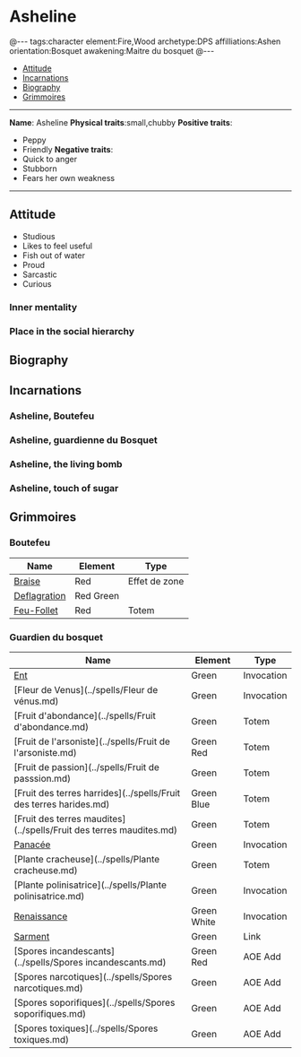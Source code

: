 # Asheline



@---
tags:character
element:Fire,Wood
archetype:DPS
affilliations:Ashen
orientation:Bosquet
awakening:Maitre du bosquet
@---

- [Attitude](##Attitude)
- [Incarnations](##Incarnations)
- [Biography](##Biography)
- [Grimmoires](##Grimmoires)

________
**Name**: Asheline
**Physical traits**:small,chubby
**Positive traits**:
 * Peppy 
 * Friendly
**Negative traits**:
 * Quick to anger
 * Stubborn
 * Fears her own weakness
________

## Attitude
 * Studious
 * Likes to feel useful
 * Fish out of water
 * Proud 
 * Sarcastic
 * Curious

### Inner mentality
### Place in the social hierarchy

## Biography

## Incarnations

### Asheline, Boutefeu
### Asheline, guardienne du Bosquet
### Asheline, the living bomb
### Asheline, touch of sugar

## Grimmoires

### Boutefeu

| Name                                      | Element   | Type          |
|-------------------------------------------|-----------|---------------|
| [Braise](../spells/Braise.md)             | Red       | Effet de zone |
| [Deflagration](../spells/Deflagration.md) | Red Green |               |
| [Feu-Follet](../spells/Feu-follet.md)     | Red       | Totem         |

### Guardien du bosquet

| Name                                                                | Element     | Type       |
|---------------------------------------------------------------------|-------------|------------|
| [Ent](../spells/Ent.md)                                             | Green       | Invocation |
| [Fleur de Venus](../spells/Fleur de vénus.md)                       | Green       | Invocation |
| [Fruit d'abondance](../spells/Fruit d'abondance.md)                 | Green       | Totem      |
| [Fruit de l'arsoniste](../spells/Fruit de l'arsoniste.md)           | Green Red   | Totem      |
| [Fruit de passion](../spells/Fruit de passsion.md)                  | Green       | Totem      |
| [Fruit des terres harrides](../spells/Fruit des terres harides.md)  | Green Blue  | Totem      |
| [Fruit des terres maudites](../spells/Fruit des terres maudites.md) | Green       | Totem      |
| [Panacée](../spells/Panacée.md)                                     | Green       | Invocation |
| [Plante cracheuse](../spells/Plante cracheuse.md)                   | Green       | Totem      |
| [Plante polinisatrice](../spells/Plante polinisatrice.md)           | Green       | Invocation |
| [Renaissance](../spells/Renaissance.md)                             | Green White | Invocation |
| [Sarment](../spells/Sarment.md)                                     | Green       | Link       |
| [Spores incandescants](../spells/Spores incandescants.md)           | Green Red   | AOE Add    |
| [Spores narcotiques](../spells/Spores narcotiques.md)               | Green       | AOE Add    |
| [Spores soporifiques](../spells/Spores soporifiques.md)             | Green       | AOE Add    |
| [Spores toxiques](../spells/Spores toxiques.md)                     | Green       | AOE Add    |
